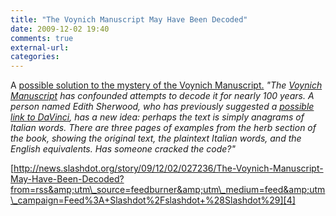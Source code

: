 ```yaml
---
title: "The Voynich Manuscript May Have Been Decoded"
date: 2009-12-02 19:40
comments: true
external-url:
categories:
---
```

A [possible solution to the mystery of the Voynich Manuscript.][1] _"The [Voynich Manuscript][2] has confounded attempts to decode it for nearly 100 years. A person named Edith Sherwood, who has previously suggested a [possible link to DaVinci][3], has a new idea: perhaps the text is simply anagrams of Italian words. There are three pages of examples from the herb section of the book, showing the original text, the plaintext Italian words, and the English equivalents. Has someone cracked the code?"_

[http://news.slashdot.org/story/09/12/02/027236/The-Voynich-Manuscript-May-Have-Been-Decoded?from=rss&amp;utm\_source=feedburner&amp;utm\_medium=feed&amp;utm\_campaign=Feed%3A+Slashdot%2Fslashdot+%28Slashdot%29][4]

  [1]: http://www.edithsherwood.com/voynich_decoded/index.php
  [2]: http://en.wikipedia.org/wiki/Voynich_manuscript
  [3]: http://www.edithsherwood.com/voynich_author_da_vinci/index.php
  [4]: http://news.slashdot.org/story/09/12/02/027236/The-Voynich-Manuscript-May-Have-Been-Decoded?from=rss&utm_source=feedburner&utm_medium=feed&utm_campaign=Feed%3A+Slashdot%2Fslashdot+%28Slashdot%29
